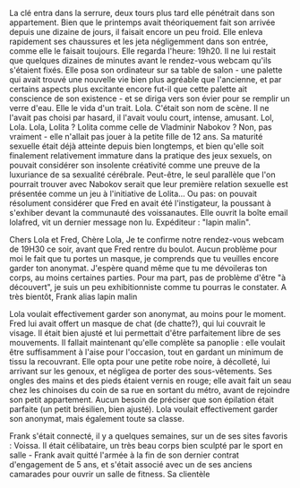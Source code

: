 La clé entra dans la serrure, deux tours plus tard elle pénétrait dans son appartement. Bien que le printemps avait théoriquement fait son arrivée depuis une dizaine de jours, il faisait encore un peu froid. Elle enleva rapidement ses chaussures et les jeta négligemment dans son entrée, comme elle le faisait toujours. Elle regarda l'heure: 19h20. Il ne lui restait que quelques dizaines de minutes avant le rendez-vous webcam qu'ils s'étaient fixés.
Elle posa son ordinateur sur sa table de salon - une palette qui avait trouvé une nouvelle vie bien plus agréable que l'ancienne, et par certains aspects plus excitante encore fut-il que cette palette ait conscience de son existence - et se diriga vers son évier pour se remplir un verre d'eau. Elle le vida d'un trait.
Lola. C'était son nom de scène. Il ne l'avait pas choisi par hasard, il l'avait voulu court, intense, amusant. Lol, Lola. Lola, Lolita ? Lolita comme celle de Vladminir Nabokov ? Non, pas vraiment - elle n'allait pas jouer à la petite fille de 12 ans. Sa maturité sexuelle était déjà atteinte depuis bien longtemps, et bien qu'elle soit finalement relativement immature dans la pratique des jeux sexuels, on pouvait considérer son insolente créativité comme une preuve de la luxuriance de sa sexualité cérébrale. Peut-être, le seul parallèle que l'on pourrait trouver avec Nabokov serait que leur première relation sexuelle est présentée comme un jeu à l'initiative de Lolita... Ou pas: on pouvait résolument considérer que Fred en avait été l'instigateur, la poussant à s'exhiber devant la communauté des voissanautes.
Elle ouvrit la boîte email lolafred, vit un dernier message non lu. Expéditeur : "lapin malin".

Chers Lola et Fred,
Chère Lola,
Je te confirme notre rendez-vous webcam de 19H30 ce soir, avant que Fred rentre du boulot. Aucun problème pour moi le fait que tu portes un masque, je comprends que tu veuilles encore garder ton anonymat. J'espère quand même que tu me dévoileras ton corps, au moins certaines parties. Pour ma part, pas de problème d'être "à découvert", je suis un peu exhibitionniste comme tu pourras le constater.
A très bientôt,
Frank alias lapin malin

Lola voulait effectivement garder son anonymat, au moins pour le moment. Fred lui avait offert un masque de chat (de chatte?), qui lui couvrait le visage. Il était bien ajusté et lui permettait d'être parfaitement libre de ses mouvements. Il fallait maintenant qu'elle complète sa panoplie : elle voulait être suffisamment à l'aise pour l'occasion, tout en gardant un minimum de tissu la recouvrant. Elle opta pour une petite robe noire, à décolleté, lui arrivant sur les genoux, et négligea de porter des sous-vêtements. Ses ongles des mains et des pieds étaient vernis en rouge; elle avait fait un seau chez les chinoises du coin de sa rue en sortant du métro, avant de rejoindre son petit appartement. Aucun besoin de préciser que son épilation était parfaite (un petit brésilien, bien ajusté). Lola voulait effectivement garder son anonymat, mais également toute sa classe.

Frank s'était connecté, il y a quelques semaines, sur un de ses sites favoris : Voissa. Il était célibataire, un très beau corps bien sculpté par le sport en salle - Frank avait quitté l'armée à la fin de son dernier contrat d'engagement de 5 ans, et s'était associé avec un de ses anciens camarades pour ouvrir un salle de fitness. Sa clientèle 


